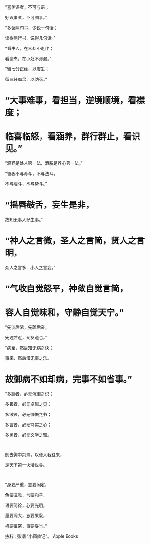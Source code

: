 “喜传语者，不可与语；

好议事者，不可图事。”

“多读两句书，少说一句话；

读得两行书，说得几句话。”

“看中人，在大处不走作；

看豪杰，在小处不渗漏。”

“留七分正经，以度生；

留三分痴呆，以防死。”

# “大事难事，看担当，逆境顺境，看襟度；

# 临喜临怒，看涵养，群行群止，看识见。”

“涵容是处人第一法，洒脱是养心第一法。”

“智者不与命斗，不与法斗，

不与理斗，不与势斗。”

# “摇唇鼓舌，妄生是非，

故知无事人好生事。”

# “神人之言微，圣人之言简，贤人之言明，

众人之言多，小人之言妄。”

# “气收自觉怒平，神敛自觉言简，

# 容人自觉味和，守静自觉天宁。”

“先淡后浓，先疏后亲，

先远后近，交友道也。”

“病至，然后知无病之快；

事来，然后知无事之乐。

# 故御病不如却病，完事不如省事。”

“多躁者，必无沉潜之识；

多畏者，必无卓越之见；

多欲者，必无慷慨之节；

多言者，必无笃实之心；

多勇者，必无文学之雅。

 

剖去胸中荆棘，以便人我往来，

是天下第一快活世界。

 

“身要严重，意要闲定，

色要温雅，气要和平，

语要简徐，心要光明，

量要阔大，志要果毅，

机要缜密，事要妥当。”

抜粋:: 张潮  “小窗幽记”。 Apple Books  

